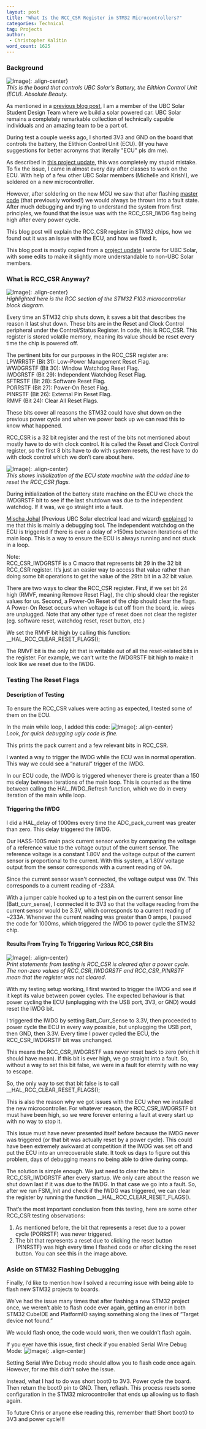 ```yaml
---
layout: post
title: "What Is the RCC_CSR Register in STM32 Microcontrollers?"
categories: Technical
tag: Projects
author:
 - Christopher Kalitin
word_count: 1625
---
```

<head>
    <meta property="og:image" content="{{site.url}}/assets/images/stm32-rcc-register/block-diagram.jgp">
</head>

### <b>Background</b>

![Image]({{site.url}}/assets/images/stm32-rcc-register/ecu.jpg){: .align-center}  
<i>This is the board that controls UBC Solar's Battery, the Elithion Control Unit (ECU). Absolute Beauty.</i>

As mentioned in a <a href="https://ckalitin.github.io/projects/2024/12/27/esp32-adc-characterization.html">previous blog post</a>, I am a member of the UBC Solar Student Design Team where we build a solar powered car. UBC Solar remains a completely remarkable collection of technically capable individuals and an amazing team to be a part of. 

During test a couple weeks ago, I shorted 3V3 and GND on the board that controls the battery, the Elithion Control Unit (ECU). (If you have suggestions for better acronyms that literally "ECU" pls dm me).

As described in [this project update](https://docs.google.com/document/d/1xOfLdrTIRzjXy1PGJlzUYaPMlBG1Atdfq_sDKa-XnOE/edit?usp=sharing), this was completely my stupid mistake. To fix the issue, I came in almost every day after classes to work on the ECU. With help of a few other UBC Solar members (Michelle and Krish!), we soldered on a new microcontroller.

However, after soldering on the new MCU we saw that after flashing [master code](https://github.com/UBC-Solar/firmware_v3/tree/master/components/ecu/ecu_firmware) (that previously worked!) we would always be thrown into a fault state. After much debugging and trying to understand the system from first principles, we found that the issue was with the RCC_CSR_IWDG flag being high after every power cycle. 

This blog post will explain the RCC_CSR register in STM32 chips, how we found out it was an issue with the ECU, and how we fixed it.

This blog post is mostly copied from a [project update](https://docs.google.com/document/d/1r4EUV-VYLYU-DLjS0XQSxoHilgCY1WAmpvgW4Q0D-Hk/edit?usp=sharing) I wrote for UBC Solar, with some edits to make it slightly more understandable to non-UBC Solar members.

### <b>What is RCC_CSR Anyway?</b>

![Image]({{site.url}}/assets/images/stm32-rcc-register/block-diagram.jpg){: .align-center}  
<i>Highlighted here is the RCC section of the STM32 F103 microcontroller block diagram.</i>

Every time an STM32 chip shuts down, it saves a bit that describes the reason it last shut down. These bits are in the Reset and Clock Control peripheral under the Control/Status Register. In code, this is RCC_CSR. This register is stored volatile memory, meaning its value should be reset every time the chip is powered off.

The pertinent bits for our purposes in the RCC_CSR register are:  
LPWRRSTF (Bit 31): Low-Power Management Reset Flag.​  
WWDGRSTF (Bit 30): Window Watchdog Reset Flag.​  
IWDGRSTF (Bit 29): Independent Watchdog Reset Flag.​  
SFTRSTF (Bit 28): Software Reset Flag.​  
PORRSTF (Bit 27): Power-On Reset Flag.​  
PINRSTF (Bit 26): External Pin Reset Flag.​  
RMVF (Bit 24): Clear All Reset Flags.  

These bits cover all reasons the STM32 could have shut down on the previous power cycle and when we power back up we can read this to know what happened.

RCC_CSR is a 32 bit register and the rest of the bits not mentioned about mostly have to do with clock control. It is called the Reset and Clock Control register, so the first 8 bits have to do with system resets, the rest have to do with clock control which we don’t care about here.

![Image]({{site.url}}/assets/images/stm32-rcc-register/fsminit.jpg){: .align-center}  
<i>This shows initialization of the ECU state machine with the added line to reset the RCC_CSR flags.</i>

During initialization of the battery state machine on the ECU we check the IWDGRSTF bit to see if the last shutdown was due to the independent watchdog. If it was, we go straight into a fault.

[Mischa Johal](https://mischajohal.com/Thoughts/Reflecting-on-UBC-Solar) (Previous UBC Solar electrical lead and wizard) [explained]({{site.url}}/assets/images/stm32-rcc-register/mischa-message-2.jpg) to me that this is mainly a debugging tool. The independent watchdog on the ECU is triggered if there is ever a delay of >150ms between iterations of the main loop. This is a way to ensure the ECU is always running and not stuck in a loop.

Note:  
RCC_CSR_IWDGRSTF is a C macro that represents bit 29 in the 32 bit RCC_CSR register. It’s just an easier way to access that value rather than doing some bit operations to get the value of the 29th bit in a 32 bit value.

There are two ways to clear the RCC_CSR register. First, if we set bit 24 high (RMVF, meaning Remove Reset Flag), the chip should clear the register values for us. Second, a Power-On Reset of the chip should clear the flags. A Power-On Reset occurs when voltage is cut off from the board, ie. wires are unplugged. Note that any other type of reset does not clear the register (eg. software reset, watchdog reset, reset button, etc.)

We set the RMVF bit high by calling this function:  
__HAL_RCC_CLEAR_RESET_FLAGS();

The RMVF bit is the only bit that is writable out of all the reset-related bits in the register. For example, we can’t write the IWDGRSTF bit high to make it look like we reset due to the IWDG.

### <b>Testing The Reset Flags</b>

#### <b>Description of Testing</b>

To ensure the RCC_CSR values were acting as expected, I tested some of them on the ECU.

In the main while loop, I added this code:
![Image]({{site.url}}/assets/images/stm32-rcc-register/while.png){: .align-center}  
<i>Look, for quick debugging ugly code is fine.</i>

This prints the pack current and a few relevant bits in RCC_CSR.

I wanted a way to trigger the IWDG while the ECU was in normal operation. This way we could see a “natural” trigger of the IWDG.

In our ECU code, the IWDG is triggered whenever there is greater than a 150 ms delay between iterations of the main loop. This is counted as the time between calling the HAL_IWDG_Refresh function, which we do in every iteration of the main while loop.

#### <b>Triggering the IWDG</b>

I did a HAL_delay of 1000ms every time the ADC_pack_current was greater than zero. This delay triggered the IWDG.

Our HASS-100S main pack current sensor works by comparing the voltage of a reference value to the voltage output of the current sensor. The reference voltage is a constant 1.80V and the voltage output of the current sensor is proportional to the current. With this system, a 1.80V voltage output from the sensor corresponds with a current reading of 0A.

Since the current sensor wasn't connected, the voltage output was 0V. This corresponds to a current reading of -233A.

With a jumper cable hooked up to a test pin on the current sensor line (Batt_curr_sense), I connected it to 3V3 so that the voltage reading from the current sensor would be 3.3V, which corresponds to a current reading of ~233A. Whenever the current reading was greater than 0 amps, I paused the code for 1000ms, which triggered the IWDG to power cycle the STM32 chip.

#### <b>Results From Trying To Triggering Various RCC_CSR Bits</b>

![Image]({{site.url}}/assets/images/stm32-rcc-register/putty.png){: .align-center}  
<i>Print statements from testing is RCC_CSR is cleared after a power cycle. The non-zero values of RCC_CSR_IWDGRSTF and RCC_CSR_PINRSTF mean that the register was not cleared.</i>

With my testing setup working, I first wanted to trigger the IWDG and see if it kept its value between power cycles. The expected behaviour is that power cycling the ECU (unplugging with the USB port, 3V3, or GND) would reset the IWDG bit.

I triggered the IWDG by setting Batt_Curr_Sense to 3.3V, then proceeded to power cycle the ECU in every way possible, but unplugging the USB port, then GND, then 3.3V. Every time I power cycled the ECU, the RCC_CSR_IWDGRSTF bit was unchanged.

This means the RCC_CSR_IWDGRSTF was never reset back to zero (which it should have mean). If this bit is ever high, we go straight into a fault. So, without a way to set this bit false, we were in a fault for eternity with no way to escape.

So, the only way to set that bit false is to call __HAL_RCC_CLEAR_RESET_FLAGS();

This is also the reason why we got issues with the ECU when we installed the new microcontroller. For whatever reason, the RCC_CSR_IWDGRSTF bit must have been high, so we were forever entering a fault at every start up with no way to stop it.

This issue must have never presented itself before because the IWDG never was triggered (or that bit was actually reset by a power cycle). This could have been extremely awkward at competition if the IWDG was set off and put the ECU into an unrecoverable state. It took us days to figure out this problem, days of debugging means no being able to drive during comp.

The solution is simple enough. We just need to clear the bits in RCC_CSR_IWDGRSTF after every startup. We only care about the reason we shut down last if it was due to the IWDG. In that case we go into a fault. So, after we run FSM_Init and check if the IWDG was triggered, we can clear the register by running the function __HAL_RCC_CLEAR_RESET_FLAGS().

That’s the most important conclusion from this testing, here are some other RCC_CSR testing observations:

1. As mentioned before, the bit that represents a reset due to a power cycle (PORRSTF) was never triggered. 
2. The bit that represents a reset due to clicking the reset button (PINRSTF) was high every time I flashed code or after clicking the reset button. You can see this in the image above.

### <b>Aside on STM32 Flashing Debugging</b>

Finally, I’d like to mention how I solved a recurring issue with being able to flash new STM32 projects to boards. 

We’ve had the issue many times that after flashing a new STM32 project once, we weren’t able to flash code ever again, getting an error in both STM32 CubeIDE and PlatformIO saying something along the lines of “Target device not found.”

We would flash once, the code would work, then we couldn’t flash again.

If you ever have this issue, first check if you enabled Serial Wire Debug Mode:
![Image]({{site.url}}/assets/images/stm32-rcc-register/cubeide.png){: .align-center}  

Setting Serial Wire Debug mode should allow you to flash code once again. However, for me this didn’t solve the issue.

Instead, what I had to do was short boot0 to 3V3. Power cycle the board. Then return the boot0 pin to GND. Then, reflash. This process resets some configuration in the STM32 microcontroller that ends up allowing us to flash again.

To future Chris or anyone else reading this, remember that! Short boot0 to 3V3 and power cycle!!!
